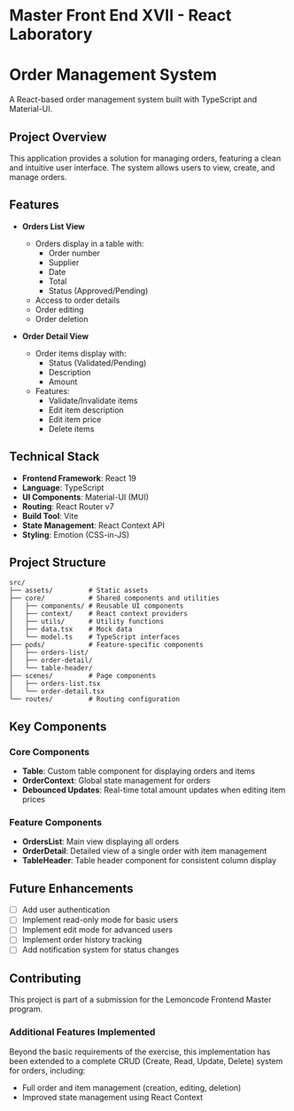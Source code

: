 # Master Front End XVII - React Laboratory

# Order Management System

A React-based order management system built with TypeScript and Material-UI.

## Project Overview

This application provides a solution for managing orders, featuring a clean and intuitive user interface. The system allows users to view, create, and manage orders.

## Features

- **Orders List View**

  - Orders display in a table with:
    - Order number
    - Supplier
    - Date
    - Total
    - Status (Approved/Pending)
  - Access to order details
  - Order editing
  - Order deletion

- **Order Detail View**
  - Order items display with:
    - Status (Validated/Pending)
    - Description
    - Amount
  - Features:
    - Validate/Invalidate items
    - Edit item description
    - Edit item price
    - Delete items

## Technical Stack

- **Frontend Framework**: React 19
- **Language**: TypeScript
- **UI Components**: Material-UI (MUI)
- **Routing**: React Router v7
- **Build Tool**: Vite
- **State Management**: React Context API
- **Styling**: Emotion (CSS-in-JS)

## Project Structure

```
src/
├── assets/         # Static assets
├── core/           # Shared components and utilities
│   ├── components/ # Reusable UI components
│   ├── context/    # React context providers
│   ├── utils/      # Utility functions
│   ├── data.tsx    # Mock data
│   └── model.ts    # TypeScript interfaces
├── pods/           # Feature-specific components
│   ├── orders-list/
│   ├── order-detail/
│   └── table-header/
├── scenes/         # Page components
│   ├── orders-list.tsx
│   └── order-detail.tsx
└── routes/         # Routing configuration
```

## Key Components

### Core Components

- **Table**: Custom table component for displaying orders and items
- **OrderContext**: Global state management for orders
- **Debounced Updates**: Real-time total amount updates when editing item prices

### Feature Components

- **OrdersList**: Main view displaying all orders
- **OrderDetail**: Detailed view of a single order with item management
- **TableHeader**: Table header component for consistent column display

## Future Enhancements

- [ ] Add user authentication
- [ ] Implement read-only mode for basic users
- [ ] Implement edit mode for advanced users
- [ ] Implement order history tracking
- [ ] Add notification system for status changes

## Contributing

This project is part of a submission for the Lemoncode Frontend Master program.

### Additional Features Implemented

Beyond the basic requirements of the exercise, this implementation has been extended to a complete CRUD (Create, Read, Update, Delete) system for orders, including:

- Full order and item management (creation, editing, deletion)
- Improved state management using React Context
